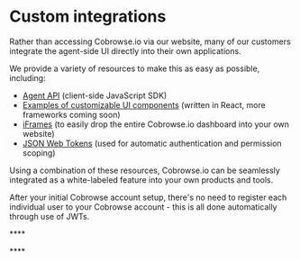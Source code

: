 # Custom integrations

Rather than accessing Cobrowse.io via our website, many of our customers integrate the agent-side UI directly into their own applications. 

We provide a variety of resources to make this as easy as possible, including:

* [Agent API](agent-api.md) \(client-side JavaScript SDK\)
* [Examples of customizable UI components](agent-api.md) \(written in React, more frameworks coming soon\)
* [iFrames](custom-iframe-integrations.md) \(to easily drop the entire Cobrowse.io dashboard into your own website\)
* [JSON Web Tokens](json-web-tokens-jwts.md) \(used for automatic authentication and permission scoping\)

Using a combination of these resources, Cobrowse.io can be seamlessly integrated as a white-labeled feature into your own products and tools. 

After your initial Cobrowse account setup, there's no need to register each individual user to your Cobrowse account - this is all done automatically through use of JWTs.

\*\*\*\*



\*\*\*\*



